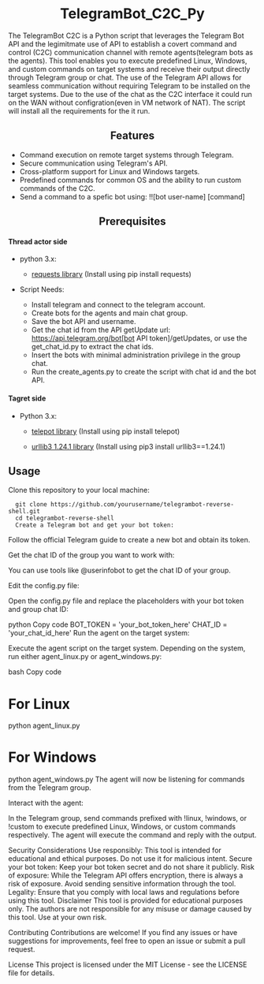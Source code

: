 <h1 align="center">TelegramBot_C2C_Py</h1>
The TelegramBot C2C is a Python script that leverages the Telegram Bot API and the legimitmate use of API to establish a covert command and control (C2C) communication channel with remote agents(telegram bots as the agents). This tool enables you to execute predefined Linux, Windows, and custom commands on target systems and receive their output directly through Telegram group or chat. The use of the Telegram API allows for seamless communication without requiring Telegram to be installed on the target systems. Due to the use of the chat as the C2C interface it could run on the WAN without configration(even in VM network of NAT). The script will install all the requirements for the it run.

<h2 align="center">Features</h2>

- Command execution on remote target systems through Telegram.
- Secure communication using Telegram's API.
- Cross-platform support for Linux and Windows targets.
- Predefined commands for common OS and the ability to run custom commands of the C2C.
- Send a command to a spefic bot using: !![bot user-name] [command]

<h2 align="center">Prerequisites</h2>

<h4>Thread actor side</h4>

- python 3.x:
  - [requests library](https://requests.readthedocs.io/en/latest/) (Install using pip install requests)
 
- Script Needs:
  - Install telegram and connect to the telegram account.
  - Create bots for the agents and main chat group.
  - Save the bot API and username.
  - Get the chat id from the API getUpdate url: https://api.telegram.org/bot[bot API token]/getUpdates, or use the get_chat_id.py to extract the chat ids.
  - Insert the bots with minimal administration privilege in the group chat.
  - Run the create_agents.py to create the script with chat id and the bot API.

<h4>Tagret side</h4>

- Python 3.x:

  - [telepot library](https://telepot.readthedocs.io/en/latest/#send-a-message) (Install using pip install telepot)

  - [urllib3 1.24.1 library](https://urllib3.readthedocs.io/en/stable/) (Install using pip3 install urllib3==1.24.1)

<h2>Usage</h2>
Clone this repository to your local machine:

```
  git clone https://github.com/yourusername/telegrambot-reverse-shell.git
  cd telegrambot-reverse-shell
  Create a Telegram bot and get your bot token:
```

Follow the official Telegram guide to create a new bot and obtain its token.

Get the chat ID of the group you want to work with:

You can use tools like @userinfobot to get the chat ID of your group.

Edit the config.py file:

Open the config.py file and replace the placeholders with your bot token and group chat ID:

python
Copy code
BOT_TOKEN = 'your_bot_token_here'
CHAT_ID = 'your_chat_id_here'
Run the agent on the target system:

Execute the agent script on the target system. Depending on the system, run either agent_linux.py or agent_windows.py:

bash
Copy code
# For Linux
python agent_linux.py

# For Windows
python agent_windows.py
The agent will now be listening for commands from the Telegram group.

Interact with the agent:

In the Telegram group, send commands prefixed with !linux, !windows, or !custom to execute predefined Linux, Windows, or custom commands respectively. The agent will execute the command and reply with the output.

Security Considerations
Use responsibly: This tool is intended for educational and ethical purposes. Do not use it for malicious intent.
Secure your bot token: Keep your bot token secret and do not share it publicly.
Risk of exposure: While the Telegram API offers encryption, there is always a risk of exposure. Avoid sending sensitive information through the tool.
Legality: Ensure that you comply with local laws and regulations before using this tool.
Disclaimer
This tool is provided for educational purposes only. The authors are not responsible for any misuse or damage caused by this tool. Use at your own risk.

Contributing
Contributions are welcome! If you find any issues or have suggestions for improvements, feel free to open an issue or submit a pull request.

License
This project is licensed under the MIT License - see the LICENSE file for details.
